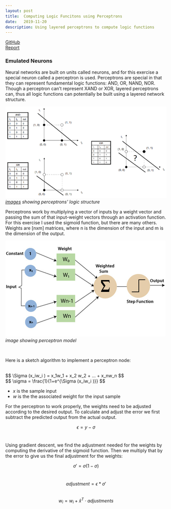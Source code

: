 ```yaml
---
layout: post
title:  Computing Logic Funcitons using Perceptrons
date:   2019-11-20
description: Using layered perceptrons to compute logic functions
---
```

<p>
  <a href=""></a><div class=""></div>
  <a href="https://github.com/alexanderhay2020/alexanderhay2020.github.io/blob/master/assets/py/perceptron.py"><div class="color-button">GitHub</div></a>
  <a href="https://github.com/alexanderhay2020/alexanderhay2020.github.io/blob/master/assets/pdf/perceptron.pdf"><div class="color-button">Report</div></a>
</p>

### Emulated Neurons
Neural networks are built on units called neurons, and for this exercise a special neuron called a perceptron is used.
Perceptrons are special in that they can represent fundamental logic functions: AND, OR, NAND, NOR. Though
a perceptron can’t represent XAND or XOR, layered perceptrons can, thus all logic functions can potentially be
built using a layered network structure.

<p>
    <img src="/assets/img/nn_01.png" width="511" height="286" alt/>
    <br>
    <a href="https://medium.com/@lucaspereira0612/solving-xor-with-a-single-perceptron-34539f395182"><em>images</em></a><em> showing perceptrons' logic structure</em>
</p>

Perceptrons work by multiplying a vector of inputs by a weight vector and passing the sum of that input-weight vectors through an activation function. For this exercise I used the sigmoid function, but there are many others. Weights are [nxm] matrices, where n is the dimension of the input and m is the dimension of the output.
<p>
    <img src="/assets/img/perceptron.jpg" alt/>
    <br>
    <!-- <a href="https://missinglink.ai/guides/neural-network-concepts/neural-network-bias-bias-neuron-overfitting-underfitting/"><em>image</em></a> -->
    <em> image showing perceptron model</em>
</p>

<br>

Here is a sketch algorithm to implement a perceptron node:

<br>
$$
\Sigma (x_iw_i ) = x_1w_1 + x_2 w_2 + ... + x_nw_n
$$
<br>
$$
\sigma = \frac{1}{1+e^{\Sigma (x_iw_i )}}
$$
<br>

* *x* is the sample input
* *w* is the the associated weight for the input sample

For the perceptron to work properly, the weights need to be adjusted according to the desired output. To calculate and adjust the error we first subtract the predicted output from the actual output.

$$
\epsilon=y-\sigma
$$
<br>

Using gradient descent, we find the adjustment needed for the weights by computing the derivative of the sigmoid function. Then we multiply that by the error to give us the final adjustment for the weights:

$$
\sigma' = \sigma (1- \sigma)
$$
<br>

$$
adjustment = \epsilon*\sigma'
$$
<br>
$$
w_i=w_i+ \hat{x}^T \cdot adjustments
$$
